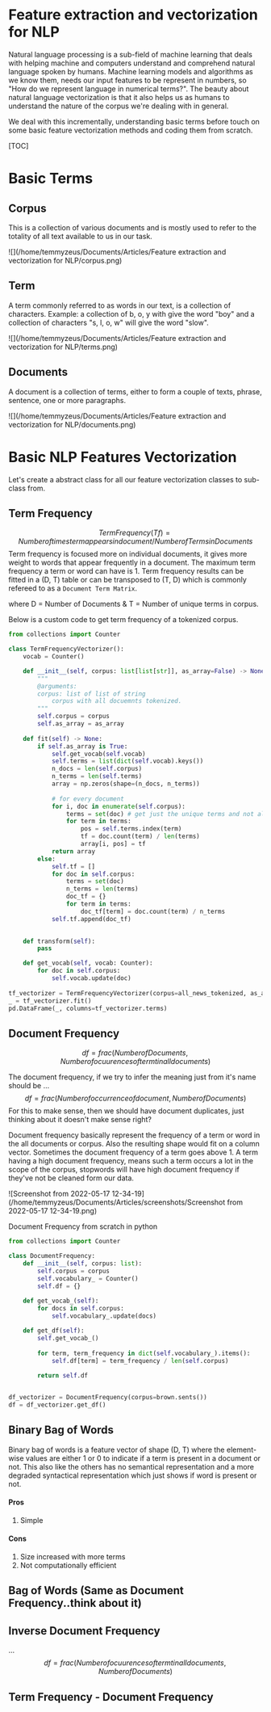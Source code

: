 # Feature extraction and vectorization for NLP

[^Subtitle]: Feature Extraction methods for Natural Language Processing and Information Retrieval

Natural language processing is a sub-field of machine learning that deals with helping machine and computers understand and comprehend natural language spoken by humans. Machine learning models and algorithms as we know them, needs our input features to be represent in numbers, so "How do we represent language in numerical terms?".  The beauty about natural language vectorization is that it also helps us as humans to understand the nature of the corpus we're dealing with in general.

We deal with this incrementally, understanding basic terms before touch on some basic feature vectorization methods and coding them from scratch.

[TOC]

# Basic Terms

## Corpus

This is a collection of various documents and is mostly used to refer to the totality of all text available to us in our task.

![](/home/temmyzeus/Documents/Articles/Feature extraction and vectorization for NLP/corpus.png)

## Term

A term commonly  referred to as words in our text, is a collection of characters. Example: a collection of b, o, y with give the word "boy" and a collection of characters "s, l, o, w" will give the word "slow".

![](/home/temmyzeus/Documents/Articles/Feature extraction and vectorization for NLP/terms.png)

## Documents

A document is a collection of terms, either to form a couple of texts, phrase, sentence, one or more paragraphs.

![](/home/temmyzeus/Documents/Articles/Feature extraction and vectorization for NLP/documents.png)

# Basic NLP Features Vectorization

Let's create a abstract class for all our feature vectorization classes to sub-class from.



## Term Frequency



$$
Term Frequency (Tf) = Number of times term appears in document /Number of Terms in Documents
$$
Term frequency is focused more on individual documents, it gives more weight to words that appear frequently in a document. The maximum term frequency a term or word can have is 1. Term frequency results can be fitted in a (D, T) table or can be transposed to (T, D) which is commonly refereed to as a `Document Term Matrix`.

where D = Number of Documents & T = Number of unique terms in corpus.

Below is a custom code to get term frequency of a tokenized corpus.

```python
from collections import Counter

class TermFrequencyVectorizer():
    vocab = Counter()

    def __init__(self, corpus: list[list[str]], as_array=False) -> None:
        """
        @arguments:
        corpus: list of list of string
            corpus with all docuemnts tokenized.
        """
        self.corpus = corpus
        self.as_array = as_array
    
    def fit(self) -> None:
        if self.as_array is True:
            self.get_vocab(self.vocab)
            self.terms = list(dict(self.vocab).keys())
            n_docs = len(self.corpus)
            n_terms = len(self.terms)
            array = np.zeros(shape=(n_docs, n_terms))
            
            # for every document
            for i, doc in enumerate(self.corpus):
                terms = set(doc) # get just the unique terms and not all terms
                for term in terms:
                    pos = self.terms.index(term)
                    tf = doc.count(term) / len(terms)
                    array[i, pos] = tf
            return array
        else:
            self.tf = []
            for doc in self.corpus:
                terms = set(doc)
                n_terms = len(terms)
                doc_tf = {}
                for term in terms:
                    doc_tf[term] = doc.count(term) / n_terms
            self.tf.append(doc_tf)
        

    def transform(self):
        pass

    def get_vocab(self, vocab: Counter):
        for doc in self.corpus:
            self.vocab.update(doc)
            
tf_vectorizer = TermFrequencyVectorizer(corpus=all_news_tokenized, as_array=True)
_ = tf_vectorizer.fit()
pd.DataFrame(_, columns=tf_vectorizer.terms)
```

## Document Frequency

$$
df = frac(Number of Documents, Number of ocuurences of term t in all documents)
$$

The document  frequency, if we try to infer the meaning just from it's name should be ...
$$
df = frac(Number of occurrence of document, Number of Documents)
$$
For this to make sense, then we should have document duplicates, just thinking about it doesn't make sense right?

Document frequency basically represent the frequency of a term or word in the all documents or corpus. Also the resulting shape would fit on a column vector. Sometimes the document frequency of a term goes above 1. A term having a high document frequency, means such a term occurs a lot in the scope of the corpus, stopwords will have high document frequency if they've not be cleaned form our data.

![Screenshot from 2022-05-17 12-34-19](/home/temmyzeus/Documents/Articles/screenshots/Screenshot from 2022-05-17 12-34-19.png)

Document Frequency from scratch in python
```python
from collections import Counter

class DocumentFrequency:
    def __init__(self, corpus: list):
        self.corpus = corpus
        self.vocabulary_ = Counter()
        self.df = {}
    
    def get_vocab_(self):
        for docs in self.corpus:
            self.vocabulary_.update(docs)

    def get_df(self):
        self.get_vocab_()
        
        for term, term_frequency in dict(self.vocabulary_).items():
            self.df[term] = term_frequency / len(self.corpus)
        
        return self.df


df_vectorizer = DocumentFrequency(corpus=brown.sents())
df = df_vectorizer.get_df()
```

## Binary Bag of Words

Binary bag of words is a feature vector of shape (D, T) where the element-wise values are either 1 or 0 to indicate if a term is present in a document or not. This also like the others has no semantical representation and a more degraded syntactical representation which just shows if word is present or not.

#### Pros

1. Simple

#### Cons

1. Size increased with more terms
2. Not computationally efficient

## Bag of Words (Same as Document Frequency..think about it)



## Inverse Document Frequency

...
$$
df = frac(Number of ocuurences of term t in all documents, Number of Documents)
$$



## Term Frequency - Document Frequency